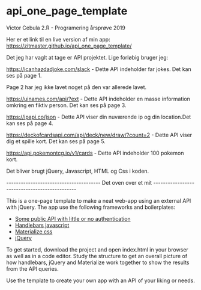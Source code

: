 # api_one_page_template
Victor Cebula 2.R - Programering årsprøve 2019

Her er et link til en live version af min app: https://zitmaster.github.io/api_one_page_template/

Det jeg har vaglt at tage er API projektet.
Lige forløbig bruger jeg:

https://icanhazdadjoke.com/slack - Dette API indeholder far jokes. Det kan ses på page 1.

Page 2 har jeg ikke lavet noget på den var allerede lavet.

https://uinames.com/api/?ext - Dette API indeholder en masse information omkring en fiktiv person. Det kan ses på page 3.

https://ipapi.co/json - Dette API viser din nuværende ip og din location.Det kan ses på page 4.

https://deckofcardsapi.com/api/deck/new/draw/?count=2 - Dette API viser dig et spille kort. Det kan ses på page 5.

https://api.pokemontcg.io/v1/cards - Dette API indeholder 100 pokemon kort.

Det bliver brugt jQuery, Javascript, HTML og Css i koden.

--------------------------------------- Det oven over et mit ----------------------------------------------

This is a one-page template to make a neat web-app using an external API with jQuery. The app use the following frameworks and boilerplates:

<ul>
<li><a href="https://github.com/toddmotto/public-apis">Some public API with little or no authentication</a></li>
<li><a href="https://handlebarsjs.com/">Handlebars javascript</a></li>
<li><a href="https://materializecss.com/">Materialize css</a></li>
<li><a href="https://jquery.com/">jQuery</a></li>
</ul>

To get started, download the project and open index.html in your browser as well as in a code editor. Study the structure to get an overall picture of how handlebars, jQuery and Materialize work together to show the results from the API queries. 

Use the template to create your own app with an API of your liking or needs. 
      
